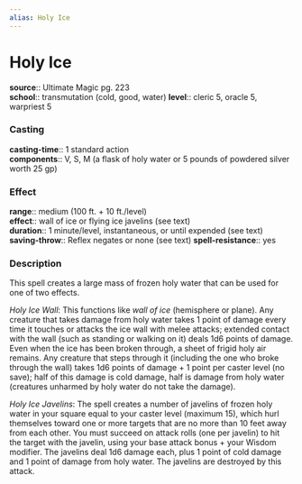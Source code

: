 ```yaml
---
alias: Holy Ice
---
```


# Holy Ice 

**source**:: Ultimate Magic pg. 223  
**school**:: transmutation (cold, good, water)
**level**:: cleric 5, oracle 5, warpriest 5

### Casting 

**casting-time**:: 1 standard action  
**components**:: V, S, M (a flask of holy water or 5 pounds of powdered silver worth 25 gp)

### Effect 

**range**:: medium (100 ft. + 10 ft./level)  
**effect**:: wall of ice or flying ice javelins (see text)  
**duration**:: 1 minute/level, instantaneous, or until expended (see text)  
**saving-throw**:: Reflex negates or none (see text)
**spell-resistance**:: yes

### Description 

This spell creates a large mass of frozen holy water that can be used for one of two effects.  
  
*Holy Ice Wall*: This functions like *wall of ice* (hemisphere or plane). Any creature that takes damage from holy water takes 1 point of damage every time it touches or attacks the ice wall with melee attacks; extended contact with the wall (such as standing or walking on it) deals 1d6 points of damage. Even when the ice has been broken through, a sheet of frigid holy air remains. Any creature that steps through it (including the one who broke through the wall) takes 1d6 points of damage + 1 point per caster level (no save); half of this damage is cold damage, half is damage from holy water (creatures unharmed by holy water do not take the damage).  
  
*Holy Ice Javelins*: The spell creates a number of javelins of frozen holy water in your square equal to your caster level (maximum 15), which hurl themselves toward one or more targets that are no more than 10 feet away from each other. You must succeed on attack rolls (one per javelin) to hit the target with the javelin, using your base attack bonus + your Wisdom modifier. The javelins deal 1d6 damage each, plus 1 point of cold damage and 1 point of damage from holy water. The javelins are destroyed by this attack.
